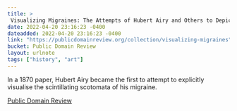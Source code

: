 ```yaml
---
title: > 
 Visualizing Migraines: The Attempts of Hubert Airy and Others to Depict Scintillating Scotomata
date: 2022-04-20 23:16:23 -0400
dateadded: 2022-04-20 23:16:23 -0400
link: "https://publicdomainreview.org/collection/visualizing-migraines"
bucket: Public Domain Review
layout: urlnote
tags: ["history", "art"]
--- 
```

In a 1870 paper, Hubert Airy became the first to attempt to explicitly visualise the scintillating scotomata of his migraine.
 <!-- end excerpt --> 
<div class='bucket'><a class='internal-link' href='/buckets/public-domain-review'>Public Domain Review</a></div> 
